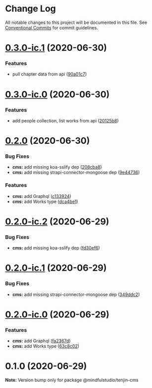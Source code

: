 # Change Log

All notable changes to this project will be documented in this file.
See [Conventional Commits](https://conventionalcommits.org) for commit guidelines.

# [0.3.0-ic.1](https://github.com/JakeElder/tenjin/compare/v0.3.0-ic.0...v0.3.0-ic.1) (2020-06-30)


### Features

* pull chapter data from api ([90a01c7](https://github.com/JakeElder/tenjin/commit/90a01c73c165813cd725336f4b329a9021d88cb5))





# [0.3.0-ic.0](https://github.com/JakeElder/tenjin/compare/v0.2.0...v0.3.0-ic.0) (2020-06-30)


### Features

* add people collection, list works from api ([20125b8](https://github.com/JakeElder/tenjin/commit/20125b87a28385e3c568f1c320f740df47ee1de5))





# [0.2.0](https://github.com/JakeElder/tenjin/compare/v0.1.0...v0.2.0) (2020-06-30)


### Bug Fixes

* **cms:** add missing koa-sslify dep ([208cba8](https://github.com/JakeElder/tenjin/commit/208cba8bac5d2cb0baa13a650c8ba7ed79403342))
* **cms:** add missing strapi-connector-mongoose dep ([9e44736](https://github.com/JakeElder/tenjin/commit/9e44736f94127690d31aa44a2f58734146a3fde3))


### Features

* **cms:** add Graphql ([c133924](https://github.com/JakeElder/tenjin/commit/c133924733b41518ae0d39f93271c2f51437347c))
* **cms:** add Works type ([dca4be1](https://github.com/JakeElder/tenjin/commit/dca4be1de691c868558b94c6dd6dc4a31715a689))





# [0.2.0-ic.2](https://github.com/JakeElder/tenjin/compare/v0.2.0-ic.1...v0.2.0-ic.2) (2020-06-29)


### Bug Fixes

* **cms:** add missing koa-sslify dep ([fd30ef6](https://github.com/JakeElder/tenjin/commit/fd30ef6f6db7b4317e9bb453ee4cded02c3dbfa6))





# [0.2.0-ic.1](https://github.com/JakeElder/tenjin/compare/v0.2.0-ic.0...v0.2.0-ic.1) (2020-06-29)


### Bug Fixes

* **cms:** add missing strapi-connector-mongoose dep ([349ddc2](https://github.com/JakeElder/tenjin/commit/349ddc296eab890fd5e95883f47bc124f0e0f69e))





# [0.2.0-ic.0](https://github.com/JakeElder/tenjin/compare/v0.1.0...v0.2.0-ic.0) (2020-06-29)


### Features

* **cms:** add Graphql ([fa2367d](https://github.com/JakeElder/tenjin/commit/fa2367d40172d9e28a3567409386f2de44a7ca37))
* **cms:** add Works type ([63c8c02](https://github.com/JakeElder/tenjin/commit/63c8c02f61b9a57f6972ce97a6571a23357352a5))





# 0.1.0 (2020-06-29)

**Note:** Version bump only for package @mindfulstudio/tenjin-cms
